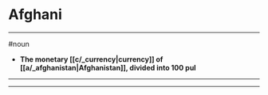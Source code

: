 # Afghani
---
#noun
- **The monetary [[c/_currency|currency]] of [[a/_afghanistan|Afghanistan]], divided into 100 pul**
---
---
